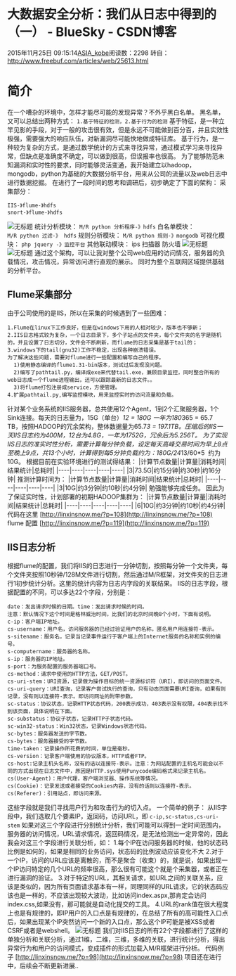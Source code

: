 # 大数据安全分析：我们从日志中得到的（一） - BlueSky - CSDN博客
2015年11月25日 09:15:14[ASIA_kobe](https://me.csdn.net/ASIA_kobe)阅读数：2298
转自：http://www.freebuf.com/articles/web/25613.html
# 简介
在一个嘈杂的环境中，怎样才能尽可能的发现异常？不外乎黑白名单。
黑名单，又可以总结出两种方式：
`1.基于特征的检测，2.基于行为的检测`
基于特征，是一种立竿见影的手段，对于一般的攻击很有效，但是永远不可能做到百分百，并且实效性极强，需要强大的响应队伍，对新漏洞尽可能快地做成特征库。
基于行为，是一种较为复杂的方式，是通过数学统计的方式来寻找异常，通过模式学习来寻找异常，但缺点是准确度不确定，可以做到很高，但误报率也很高。
为了能够防范未知漏洞和实时性的要求，同时能够灵活变通，我开始建立以hadoop，mongodb，python为基础的大数据分析平台，用来从公司的流量以及web日志中进行数据挖掘。
在进行了一段时间的思考和调研后，初步确定了下面的架构：
采集部分：
```
IIS-》flume-》hdfs
snort-》flume-》hdfs
```
![无标题](http://static.freebuf.com/images/ue/71601392172457.png)
统计分析模块：
`M/R python 分析程序-》hdfs`
白名单模块：
`M/R python 过滤-》 hdfs`
规则分析模块：
`M/R python 规则-》mongodb`
可视化模块：
`php jquery -》监控平台`
其他联动模块：
ips
扫描器
防火墙
![无标题](http://static.freebuf.com/images/ue/72591392172464.png)
![无标题](http://static.freebuf.com/images/ue/83871392172468.png)
通过这个架构，可以让我对整个公司web应用的访问情况，服务器的负载情况，攻击情况，异常访问进行直观的展示。
同时为整个互联网区域提供基础的分析平台。
## Flume采集部分
由于公司使用的是IIS，所以在采集的时候遇到了一些困难：
```
1.Flume在linux下工作良好，但是在windows下用的人相对较少，版本也不够新； 
2.IIS日志格式较为复杂，一个日志目录下，多个子站点的文件夹，每个文件夹的名字是随机的，并且设置了日志切分，文件会不断刷新，而flume的日志采集是基于tail的； 
3.windows下的tail(gnu32)工作不稳定，出现各种崩溃错误。
为了解决这些问题，需要对flume进行一些配置和编写自己的程序。 
  1)使用静态编译的flume1.31-bin版本，测试过后发现没问题。 
  2)编写了pathtail.py，编译成exe来代替tail.exe，兼顾目录监控，同时整合所有的web日志成一个flume进程输出，还可以跟踪最新的日志文件。。 
  3)将flume打包注册成service，方便管理。 
4.扩展pathtail.py,编写监控模块，用来监控实时的访问流量和负载。
```
针对某个业务系统的IIS服务器，总共使用12个Agent，1到2个汇聚服务器，1个Sink连接。每天的日志量为，15G（单台）*12 = 180G 一年为180*365 = 65.7 TB，按照HADOOP的冗余架构，整体数据量为65.7*3 = 197.1TB。压缩后的IIS一天IIS日志约为400M，12台为4.8G，一年为1752G，冗余后为5.256T。
为了实现IIS日志的准实时性分析，需要计算每分钟负载，设定每天高峰交易时间为早上8点至晚上9点，共13个小时，计算得到每5分钟负载约为：180G/24*13/60*5  约为10G。
根据目前在实验环境进行的测试得结果：
|计算节点数量|计算量|消耗时间|结果统计|总耗时|
|----|----|----|----|----|
|3|73.5G|约15分钟|约30秒|约16分钟|
推测计算时间为：
|计算节点数量|计算量|消耗时间|结果统计|总耗时|
|----|----|----|----|----|
|3|10G|约3分钟|约10秒|约4分钟|
勉强能够完成任务。
因此为了保证实时性，计划部署的初期HADOOP集群为：
|计算节点数量|计算量|消耗时间|结果统计|总耗时|
|----|----|----|----|----|
|6|10G|约3分钟|约10秒|约4分钟|
代码在这里 [http://linxinsnow.me/?p=108](http://linxinsnow.me/?p=108)
flume 配置 [http://linxinsnow.me/?p=119](http://linxinsnow.me/?p=119)
## IIS日志分析
根据flume的配置，我们将IIS的日志进行一分钟切割，按照每分钟一个文件夹，每个文件夹按照10秒钟/128M文件进行切割，然后通过M/R框架，对文件夹的日志进行1初步统计分析。这里的统计内容为日志内字段的关联结果。
IIS的日志字段，根据配置的不同，可以多达22个字段，分别是：
```
date：发出请求时候的日期。time：发出请求时候的时间。
注意：默认情况下这个时间是格林威治时间，比我们的北京时间晚8个小时，下面有说明。
c-ip：客户端IP地址。
cs-username：用户名，访问服务器的已经过验证用户的名称，匿名用户用连接符-表示。
s-sitename：服务名，记录当记录事件运行于客户端上的Internet服务的名称和实例的编号。
s-computername：服务器的名称。
s-ip：服务器的IP地址。
s-port：为服务配置的服务器端口号。
cs-method：请求中使用的HTTP方法，GET/POST。
cs-uri-stem：URI资源，记录做为操作目标的统一资源标识符（URI），即访问的页面文件。
cs-uri-query：URI查询，记录客户尝试执行的查询，只有动态页面需要URI查询，如果有则记录，没有则以连接符-表示。即访问网址的附带参数。
sc-status：协议状态，记录HTTP状态代码，200表示成功，403表示没有权限，404表示找不到该页面，具体说明在下面。
sc-substatus：协议子状态，记录HTTP子状态代码。
sc-win32-status：Win32状态，记录Windows状态代码。
sc-bytes：服务器发送的字节数。
cs-bytes：服务器接受的字节数。
time-taken：记录操作所花费的时间，单位是毫秒。
cs-version：记录客户端使用的协议版本，HTTP或者FTP。
cs-host:记录主机头名称，没有的话以连接符-表示。注意：为网站配置的主机名可能会以不同的方式出现在日志文件中，原因是HTTP.sys使用Punycode编码格式来记录主机名。
cs(User-Agent)：用户代理，客户端浏览器、操作系统等情况。
cs(Cookie)：记录发送或者接受的Cookies内容，没有的话则以连接符-表示。
cs(Referer)：引用站点，即访问来源。
```
这些字段就是我们寻找用户行为和攻击行为的切入点。
一个简单的例子：
从IIS字段中，我们选取几个要素IP，返回码，访问URL，即
`c-ip,sc-status,cs-uri-stem`
如果对这三个字段进行分别统计分析，我们可能可以得到一定时间范围内，服务器的访问情况，URL请求情况，返回码情况，是无法检测出一定异常的，因此我会对这三个字段进行关联分析，如：
1.每个IP在访问服务器的时候，他的状态码比例是如何的，如果是相同的业务访问，状态码的比例波动应该变化不大
2.对于一个IP，访问的URL应该是离散的，而不是聚合（收束）的，就是说，如果出现一个IP访问特定的几个URL的频率很高，那么很有可能这个就是个采集器，或者正在进行漏洞的验证。
3.对于特定的URL，其相关请求，如URL之间的关联关系，应该是类似的，因为所有页面请求基本有一样，同理同样的URL请求，它的状态码应该也是一样的，不应该出现较大波动，比如访问index.aspx,那肯定会访问index.css,如果没有，那可能就是自动化提交的工具。
4.URL的rank值在很大程度上也是有规律的，即IP用户的入口点是有规律的，在总结了所有的高可能性入口点后，如果出现某个IP突然访问一个新的入口点，那么这个IP可能是被XSS或者CSRF或者是webshell。
![无标题](http://static.freebuf.com/images/ue/13881392172472.png)
我们对IIS日志的所有22个字段都进行了这样的单独分析和关联分析，通过1维，二维，三维，多维的关联，进行统计分析，得出异常行为和用户的访问模式，变成插件的形式加载入M/R框架进行分析。
代码例子 [http://linxinsnow.me/?p=98](http://linxinsnow.me/?p=98)
项目还在进行中，后续会不断更新进展..
